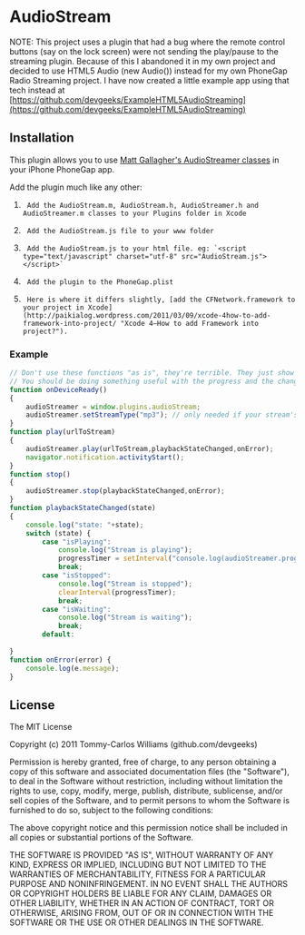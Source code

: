 AudioStream
============

NOTE: This project uses a plugin that had a bug where the remote control buttons (say on the lock screen) were not sending the play/pause to the streaming plugin. Because of this I abandoned it in my own project and decided to use HTML5 Audio (new Audio()) instead for my own PhoneGap Radio Streaming project. I have now created a little example app using that tech instead at [https://github.com/devgeeks/ExampleHTML5AudioStreaming](https://github.com/devgeeks/ExampleHTML5AudioStreaming)

Installation
------------

This plugin allows you to use [Matt Gallagher's AudioStreamer classes](https://github.com/mattgallagher/AudioStreamer "Cocoa with Love does it again!") in your iPhone PhoneGap app.

Add the plugin much like any other:

1.      Add the AudioStream.m, AudioStream.h, AudioStreamer.h and AudioStreamer.m classes to your Plugins folder in Xcode
2.      Add the AudioStream.js file to your www folder
3.		Add the AudioStream.js to your html file. eg: `<script type="text/javascript" charset="utf-8" src="AudioStream.js"></script>`
4.      Add the plugin to the PhoneGap.plist
5.      Here is where it differs slightly, [add the CFNetwork.framework to your project in Xcode](http://paikialog.wordpress.com/2011/03/09/xcode-4how-to-add-framework-into-project/ "Xcode 4–How to add Framework into project?").

### Example
```javascript
// Don't use these functions "as is", they're terrible. They just show the methods available.
// You should be doing something useful with the progress and the changes in state at the least.
function onDeviceReady()
{
	audioStreamer = window.plugins.audioStream;
	audioStreamer.setStreamType("mp3"); // only needed if your stream's type isn't auto-detected
}
function play(urlToStream)
{
	audioStreamer.play(urlToStream,playbackStateChanged,onError);
	navigator.notification.activityStart();
}
function stop()
{
	audioStreamer.stop(playbackStateChanged,onError);
}
function playbackStateChanged(state)
{
	console.log("state: "+state);
	switch (state) {
		case "isPlaying":
			console.log("Stream is playing");
			progressTimer = setInterval("console.log(audioStreamer.progress + ' seconds')",300);
			break;
		case "isStopped":
			console.log("Stream is stopped");
			clearInterval(progressTimer);
			break;
		case "isWaiting":
			console.log("Stream is waiting");
			break;
		default:
		
}
function onError(error) {
	console.log(e.message);
}
```


## License

The MIT License

Copyright (c) 2011 Tommy-Carlos Williams (github.com/devgeeks)

Permission is hereby granted, free of charge, to any person obtaining a copy of this software and associated documentation files (the "Software"), to deal in the Software without restriction, including without limitation the rights to use, copy, modify, merge, publish, distribute, sublicense, and/or sell copies of the Software, and to permit persons to whom the Software is furnished to do so, subject to the following conditions:

The above copyright notice and this permission notice shall be included in all copies or substantial portions of the Software.

THE SOFTWARE IS PROVIDED "AS IS", WITHOUT WARRANTY OF ANY KIND, EXPRESS OR IMPLIED, INCLUDING BUT NOT LIMITED TO THE WARRANTIES OF MERCHANTABILITY, FITNESS FOR A PARTICULAR PURPOSE AND NONINFRINGEMENT. IN NO EVENT SHALL THE AUTHORS OR COPYRIGHT HOLDERS BE LIABLE FOR ANY CLAIM, DAMAGES OR OTHER LIABILITY, WHETHER IN AN ACTION OF CONTRACT, TORT OR OTHERWISE, ARISING FROM, OUT OF OR IN CONNECTION WITH THE SOFTWARE OR THE USE OR OTHER DEALINGS IN THE SOFTWARE.
